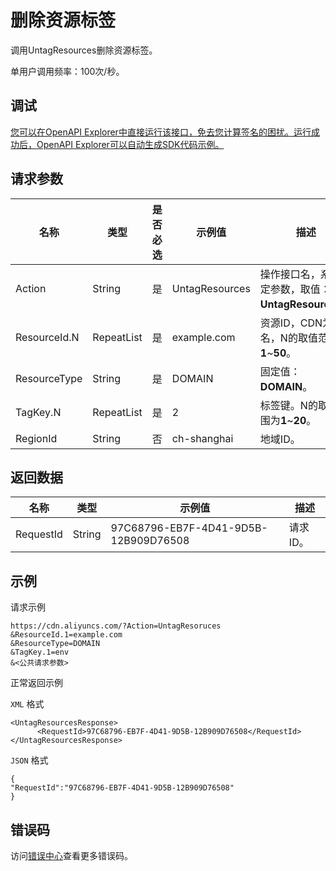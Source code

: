 # 删除资源标签

调用UntagResources删除资源标签。

单用户调用频率：100次/秒。

## 调试

[您可以在OpenAPI Explorer中直接运行该接口，免去您计算签名的困扰。运行成功后，OpenAPI Explorer可以自动生成SDK代码示例。](https://api.aliyun.com/#product=Cdn&api=UntagResources&type=RPC&version=2018-05-10)

## 请求参数

|名称|类型|是否必选|示例值|描述|
|--|--|----|---|--|
|Action|String|是|UntagResources|操作接口名，系统规定参数，取值：**UntagResources**。 |
|ResourceId.N|RepeatList|是|example.com|资源ID，CDN为域名，N的取值范围为**1**~**50**。 |
|ResourceType|String|是|DOMAIN|固定值：**DOMAIN**。 |
|TagKey.N|RepeatList|是|2|标签键。N的取值范围为**1**~**20**。 |
|RegionId|String|否|ch-shanghai|地域ID。 |

## 返回数据

|名称|类型|示例值|描述|
|--|--|---|--|
|RequestId|String|97C68796-EB7F-4D41-9D5B-12B909D76508|请求ID。 |

## 示例

请求示例

```
https://cdn.aliyuncs.com/?Action=UntagResoruces
&ResourceId.1=example.com
&ResourceType=DOMAIN
&TagKey.1=env
&<公共请求参数>
```

正常返回示例

`XML` 格式

```
<UntagResourcesResponse>	
      <RequestId>97C68796-EB7F-4D41-9D5B-12B909D76508</RequestId>
</UntagResourcesResponse>
```

`JSON` 格式

```
{
"RequestId":"97C68796-EB7F-4D41-9D5B-12B909D76508"
}
```

## 错误码

访问[错误中心](https://error-center.alibabacloud.com/status/product/Cdn)查看更多错误码。

